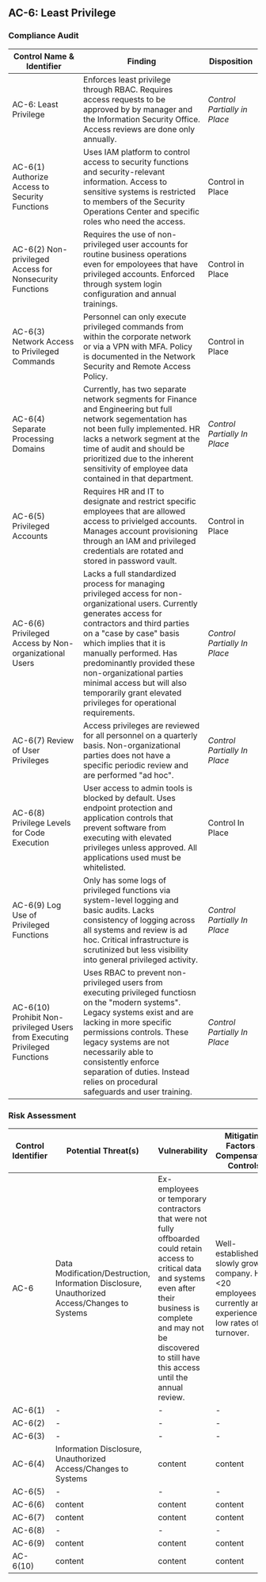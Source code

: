 ## AC-6: Least Privilege

### Compliance Audit

| Control Name & Identifier                                                | Finding           | Disposition            |
|--------                                                                  |----------                | ---------         |
|AC-6: Least Privilege | Enforces least privilege through RBAC. Requires access requests to be approved by by manager and the Information Security Office. Access reviews are done only annually. | *Control Partially in Place* |
|AC-6(1) Authorize Access to Security Functions                            | Uses IAM platform to control access to security functions and security-relevant information. Access to sensitive systems is restricted to members of the Security Operations Center and specific roles who need the access.| Control in Place |
|AC-6(2) Non-privileged Access for Nonsecurity Functions                   | Requires the use of non-privileged user accounts for routine business operations even for empoloyees that have privileged accounts. Enforced through system login configuration and annual trainings. | Control in Place | 
|AC-6(3) Network Access to Privileged Commands                             | Personnel can only execute privileged commands from within the corporate network or via a VPN with MFA. Policy is documented in the Network Security and Remote Access Policy.| Control in Place | 
|AC-6(4) Separate Processing Domains                                       | Currently, has two separate network segments for Finance and Engineering but full network segementation has not been fully implemented. HR lacks a network segment at the time of audit and should be prioritized due to the inherent sensitivity of employee data contained in that department.| *Control Partially In Place* | 
|AC-6(5) Privileged Accounts                                               | Requires HR and IT to designate and restrict specific employees that are allowed access to privielged accounts. Manages account provisioning through an IAM and privileged credentials are rotated and stored in password vault.| Control in Place |
|AC-6(6) Privileged Access by Non-organizational Users                     | Lacks a full standardized process for managing privileged access for non-organizational users. Currently generates access for contractors and third parties on a "case by case" basis which implies that it is manually performed. Has predominantly provided these non-organizational parties minimal access but will also temporarily grant elevated privileges for operational requirements. | *Control Partially In Place* | 
|AC-6(7) Review of User Privileges                                         | Access privileges are reviewed for all personnel on a quarterly basis. Non-organizational parties does not have a specific periodic review and are performed "ad hoc". | *Control Partially In Place* | 
|AC-6(8) Privilege Levels for Code Execution                               | User access to admin tools is blocked by default. Uses endpoint protection and application controls that prevent software from executing with elevated privileges unless approved. All applications used must be whitelisted. | Control In Place | 
|AC-6(9) Log Use of Privileged Functions                                   | Only has some logs of privileged functions via system-level logging and basic audits. Lacks consistency of logging across all systems and review is ad hoc. Critical infrastructure is scrutinized but less visibility into general privileged activity. | *Control Partially In Place* | 
|AC-6(10) Prohibit Non-privileged Users from Executing Privileged Functions| Uses RBAC to prevent non-privileged users from executing privileged functiosn on the "modern systems". Legacy systems exist and are lacking in more specific permissions controls. These legacy systems are not necessarily able to consistently enforce separation of duties. Instead relies on procedural safeguards and user training. | *Control Partially In Place* | 


### Risk Assessment

| Control Identifier| Potential Threat(s) | Vulnerability | Mitigating Factors & Compensatory Controls | Likelihood | Impact | Overall | Risk Explanation |
|-------- |----------| ---------| --------| ---------|-----| ----- | ----- |
|AC-6     | Data Modification/Destruction, Information Disclosure, Unauthorized Access/Changes to Systems   | Ex-employees or temporary contractors that were not fully offboarded could retain access to critical data and systems even after their business is complete and may not be discovered to still have this access until the annual review. | Well-established but slowly growing company. Has <20 employees currently and experiences low rates of turnover.| 5 | 10 | 50 | Risk can be reduced if access reviews are conducted more frequently (e.g. quarterly) to take into account any potential changes in personnel or third parties contractors. |
|AC-6(1) | - | - | -| - | - | - | -|
|AC-6(2) | - | - | -| - | - | - | - |
|AC-6(3) | - | - | -| - | - | - | - |
|AC-6(4) | Information Disclosure, Unauthorized Access/Changes to Systems | content | content| 2 | 8 | 16 | content |
|AC-6(5) | - | - | -| - | - | - | -|
|AC-6(6) | content | content | content| content | content | content | content |
|AC-6(7) | content | content | content| content | content | content | content |
|AC-6(8) | - | - | -| - | - | - | - |
|AC-6(9) | content | content | content| content | content | content | content |
|AC-6(10) | content | content | content| content | content | content | content |
